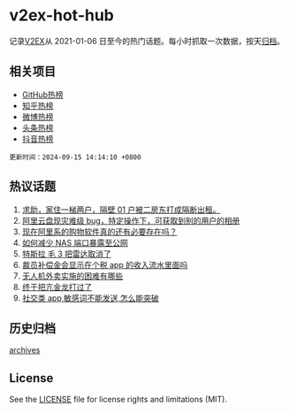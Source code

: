 # v2ex-hot-hub

 记录[V2EX](https://www.v2ex.com/)从 2021-01-06 日至今的热门话题。每小时抓取一次数据，按天[归档](archives)。
 
 ## 相关项目

- [GitHub热榜](https://github.com/lonnyzhang423/github-hot-hub)
- [知乎热榜](https://github.com/lonnyzhang423/zhihu-hot-hub)
- [微博热榜](https://github.com/lonnyzhang423/weibo-hot-hub)
- [头条热榜](https://github.com/lonnyzhang423/toutiao-hot-hub)
- [抖音热榜](https://github.com/lonnyzhang423/douyin-hot-hub)


 `更新时间：2024-09-15 14:14:10 +0800`

## 热议话题

1. [求助，家住一梯两户，隔壁 01 户被二房东打成隔断出租。](https://www.v2ex.com/t/1072965)
1. [阿里云盘现灾难级 bug，特定操作下，可获取到别的用户的相册](https://www.v2ex.com/t/1073087)
1. [现在阿里系的购物软件真的还有必要存在吗？](https://www.v2ex.com/t/1073167)
1. [如何减少 NAS 端口暴露至公网](https://www.v2ex.com/t/1073068)
1. [特斯拉 毛 3 把雷达取消了](https://www.v2ex.com/t/1072985)
1. [裁员补偿金会显示在个税 app 的收入流水里面吗](https://www.v2ex.com/t/1072980)
1. [无人机外卖实施的困难有哪些](https://www.v2ex.com/t/1073109)
1. [终于把亢金龙打过了](https://www.v2ex.com/t/1072970)
1. [社交类 app,敏感词不能发送,怎么能突破](https://www.v2ex.com/t/1073006)

## 历史归档

[archives](archives)

## License

See the [LICENSE](LICENSE) file for license rights and limitations (MIT).
